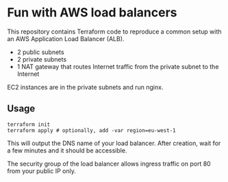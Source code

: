 # Fun with AWS load balancers

This repository contains Terraform code to reproduce a common setup with an AWS Application Load Balancer (ALB).

* 2 public subnets
* 2 private subnets
* 1 NAT gateway that routes Internet traffic from the private subnet to the Internet

EC2 instances are in the private subnets and run nginx. 

## Usage

```
terraform init
terraform apply # optionally, add -var region=eu-west-1
```


This will output the DNS name of your load balancer. After creation, wait for a few minutes and it should be accessible.

The security group of the load balancer allows ingress traffic on port 80 from your public IP only.
